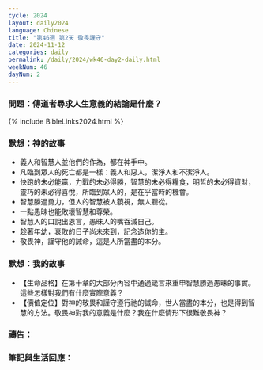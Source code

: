 ```yaml
---
cycle: 2024
layout: daily2024
language: Chinese
title: "第46週 第2天 敬畏謹守"
date: 2024-11-12
categories: daily
permalink: /daily/2024/wk46-day2-daily.html
weekNum: 46
dayNum: 2
---
```


### 問題：傳道者尋求人生意義的結論是什麼？

{% include BibleLinks2024.html %}

### 默想：神的故事
+ 義人和智慧人並他們的作為，都在神手中。
+ 凡臨到眾人的死亡都是一樣：義人和惡人，潔淨人和不潔淨人。
+ 快跑的未必能贏，力戰的未必得勝，智慧的未必得糧食，明哲的未必得資財，靈巧的未必得喜悅，所臨到眾人的，是在乎當時的機會。
+ 智慧勝過勇力，但人的智慧被人藐視，無人聽從。
+ 一點愚昧也能敗壞智慧和尊榮。
+ 智慧人的口說出恩言，愚昧人的嘴吞滅自己。
+ 趁著年幼，衰敗的日子尚未來到，記念造你的主。
+ 敬畏神，謹守他的誡命，這是人所當盡的本分。

### 默想：我的故事
+ 【生命品格】在第十章的大部分內容中通過箴言來重申智慧勝過愚昧的事實。這些怎樣對我們有什麼實際意義？
+ 【價值定位】對神的敬畏和謹守遵行祂的誡命，世人當盡的本分，也是得到智慧的方法。敬畏神對我的意義是什麼？我在什麼情形下很難敬畏神？

### 禱告：

### 筆記與生活回應：
